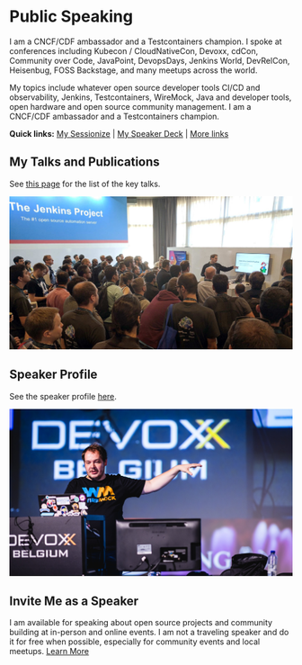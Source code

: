 # Public Speaking

I am a CNCF/CDF ambassador and a Testcontainers champion.
I spoke at conferences including Kubecon / CloudNativeCon, Devoxx, cdCon, Community over Code, JavaPoint,
DevopsDays, Jenkins World, DevRelCon, Heisenbug, FOSS Backstage,
and many meetups across the world.

My topics include whatever open source developer tools CI/CD and observability, Jenkins, Testcontainers, WireMock, Java and developer tools, open hardware and open source community management.
I am a CNCF/CDF ambassador and a Testcontainers champion.

**Quick links:**
[My Sessionize](https://sessionize.com/onenashev) |
[My Speaker Deck](https://speakerdeck.com/onenashev) |
[More links](https://linktr.ee/onenashev)

## My Talks and Publications

See [this page](./talks.md) for the list of the key talks.

![Presentation at Jenkins World](../images/gallery/2017_jenkins_world_2.jpeg)

## Speaker Profile

See the speaker profile [here](./profile.md).

![Presentation at Devoxx BE](../images/gallery/2023_devoxx_be.jpg)

## Invite Me as a Speaker

I am available for speaking about open source projects and community building at in-person and online events.
I am not a traveling speaker and do it for free when possible, especially for community events and local meetups.
[Learn More](./invite-me.md)
